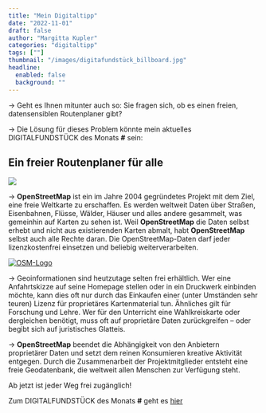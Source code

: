 ```yaml
---
title: "Mein Digitaltipp"
date: "2022-11-01"
draft: false
author: "Margitta Kupler"
categories: "digitaltipp"
tags: [""]
thumbnail: "/images/digitafundstück_billboard.jpg"
headline:
  enabled: false
  background: ""
---
```


→ Geht es Ihnen mitunter auch so: Sie fragen sich, ob es einen freien,
datensensiblen Routenplaner gibt?

→ Die Lösung für dieses Problem könnte mein aktuelles DIGITALFUNDSTÜCK des
Monats **#** sein:

## Ein freier Routenplaner für alle

<!--more-->

![](/images/digitafundstück_häuserwand.jpg)
 
→ **OpenStreetMap** ist ein im Jahre 2004 gegründetes Projekt mit dem Ziel,
eine freie Weltkarte zu erschaffen. Es werden weltweit Daten über Straßen,
Eisenbahnen, Flüsse, Wälder, Häuser und alles andere gesammelt, was gemeinhin
auf Karten zu sehen ist. Weil **OpenStreetMap** die Daten selbst erhebt und
nicht aus existierenden Karten abmalt, habt **OpenStreetMap** selbst auch alle
Rechte daran. Die OpenStreetMap-Daten darf jeder lizenzkostenfrei einsetzen
und beliebig weiterverarbeiten.

[![OSM-Logo](https://openstreetmap.de/img/osm_logo.png)](https://openstreetmap.de/karte/)

→ Geoinformationen sind heutzutage selten frei erhältlich. Wer eine
Anfahrtskizze auf seine Homepage stellen oder in ein Druckwerk einbinden
möchte, kann dies oft nur durch das Einkaufen einer (unter Umständen sehr
teuren) Lizenz für proprietäres Kartenmaterial tun. Ähnliches gilt für
Forschung und Lehre. Wer für den Unterricht eine Wahlkreiskarte oder
dergleichen benötigt, muss oft auf proprietäre Daten zurückgreifen – oder
begibt sich auf juristisches Glatteis.

→ **OpenStreetMap** beendet die Abhängigkeit von den Anbietern proprietärer
Daten und setzt dem reinen Konsumieren kreative Aktivität entgegen. Durch die
Zusammenarbeit der Projektmitglieder entsteht eine freie Geodatenbank, die
weltweit allen Menschen zur Verfügung steht.

Ab jetzt ist jeder Weg frei zugänglich!

Zum DIGITALFUNDSTÜCK des Monats **#** geht es
[hier](https://openstreetmap.de/karte/)
